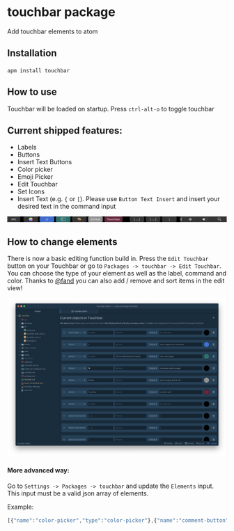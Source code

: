 # touchbar package

Add touchbar elements to atom

## Installation
`apm install touchbar`

## How to use
Touchbar will be loaded on startup.
Press `ctrl-alt-o` to toggle touchbar

## Current shipped features:
- Labels
- Buttons
- Insert Text Buttons
- Color picker
- Emoji Picker
- Edit Touchbar
- Set Icons
- Insert Text (e.g. `{` or `[`). Please use `Button Text Insert` and insert your desired text in the command input

![touchbar screenshot](touch_screenshot.png)

## How to change elements

There is now a basic editing function build in. Press the `Edit Touchbar` button on your Touchbar or go to `Packages -> touchbar -> Edit Touchbar`. You can choose the type of your element as well as the label, command and color.
Thanks to [@fand](https://github.com/fand) you can also add / remove and sort items in the edit view!

![touchbar edit screenshot](touchbar-edit.png)

#### More advanced way:

Go to `Settings -> Packages -> touchbar` and update the `Elements` input. This input must be a valid json array of elements.

Example:

```js
[{"name":"color-picker","type":"color-picker"},{"name":"comment-button","type":"button","label":"//","command":"editor:toggle-line-comments","color":"#316ed4","icon":"","iconColor":"default"},{"name":"spacer","type":"button","size":"small","label":"","command":"tree-view:toggle","color":"#00716c","icon":"NSTouchBarSidebarTemplate","iconColor":"white"},{"name":"toggle-command-palette","type":"button","label":"🎨","command":"command-palette:toggle","iconColor":"default"},{"name":"toggle-github","type":"button","label":"GitHub","color":"#919191","command":"github:toggle-github-tab","icon":"","iconColor":"default"},{"name":"edit-touchbar","type":"button","label":"Touchbar","command":"touchbar:edit","color":"#6c233b"},{"type":"spacer","size":"flexible","name":"Config 1547128866278"},{"type":"button-insert","name":"Config 1545387178508","label":"[ ... ]","command":"[","icon":""},{"type":"button-insert","name":"Config 1545387144391","label":"{ ... }","command":"{"},{"type":"button-insert","name":"Config 1545390215291","label":"\\","command":"\\"}]
```
